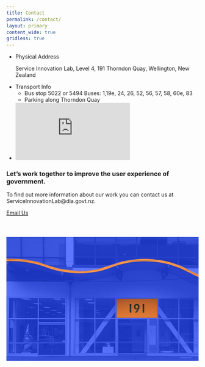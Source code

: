 ```yaml
---
title: Contact
permalink: /contact/
layout: primary
content_wide: true
gridless: true
---
```

<div class="usa-grid usa-grid-reversed">
<aside class="usa-section usa-grid-reversed-right usa-width-one-third section-info section-info-gray">
  <ul>
    <li class="section-info-list-item">
      <div class="section-info-header">Physical Address</div>
      <p>Service Innovation Lab, Level 4, 191 Thorndon Quay, Wellington, New Zealand</p>
    </li>
    <li class="section-info-list-item">
      <div class="section-info-header">Transport Info</div>
      <ul>
        <li>Bus stop 5022 or 5494 Buses: 1,19e, 24, 26, 52, 56, 57, 58, 60e, 83</li>
        <li>Parking along Thorndon Quay</li>
      </ul>
    </li>
    <li class="section-info-list-item">
      <div class="section-info-header"></div>
    <iframe src="https://www.google.com/maps/embed?pb=!1m18!1m12!1m3!1d2998.7063472052146!2d174.77947971542227!3d-41.271729279274886!2m3!1f0!2f0!3f0!3m2!1i1024!2i768!4f13.1!3m3!1m2!1s0x6d38ae250dadc591%3A0xb2e04dde972138ea!2s191+Thorndon+Quay%2C+Pipitea%2C+Wellington+6011!5e0!3m2!1sen!2snz!4v1544731549207"  frameborder="1" style="border:0" allowfullscreen></iframe>
    </li>
  </ul>
</aside>
<div class="usa-section usa-width-two-thirds">

<h3>Let’s work together to improve the user experience of government.</h3>

<p>To find out more information about our work you can contact us at ServiceInnovationLab@dia.govt.nz.</p>


<a class="usa-button usa-button-marginless" href="mailto:ServiceInnovationLab@dia.govt.nz?">Email Us</a> <!--subject=Partnering with The Service Innovation Lab-->
<img src = "/assets/img/191ThorndonQuay.png" style = "padding-top:55px">

</div>

</div>

<!--<div class="usa-grid usa-grid-line">
  <hr/>
</div> -->
